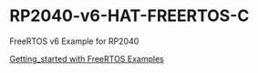 # RP2040-v6-HAT-FREERTOS-C
FreeRTOS v6 Example for RP2040

[Getting_started with FreeRTOS Examples](https://github.com/Wiznet/RP2040-HAT-FREERTOS-C/blob/main/getting_started.md)
